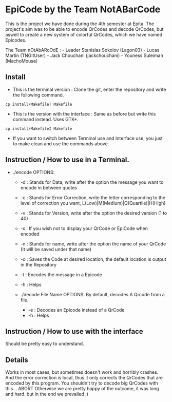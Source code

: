 # EpiCode by the Team NotABarCode

This is the project we have done during the 4th semester at Epita. The project's aim was to be able to encode QrCodes and decode QrCodes, but aswell to create a new system of colorful QrCodes, which we have named Epicodes.

The Team nOtAbARcOdE :
	- Leader Stanislas Sokolov (Lagon03)
	- Lucas Martin (TNGitUser)
	- Jack Chouchani (jackchouchani)
	- Youness Suleiman (MachoMouse)

## Install

- This is the terminal version : Clone the git, enter the repository and write the following command.
```shell
cp install/MakefileT Makefile
```
- This is the version with the interface : Same as before but write this command instead. Uses GTK+.
```shell
cp install/MakefileI Makefile
``` 
- If you want to switch between Terminal use and Interface use, you just to make clean and use the commands above. 

## Instruction / How to use in a Terminal.
- ./encode OPTIONS:
  - -d : Stands for Data, write after the option the message you want to encode in between quotes
  - -c : Stands for Error Correction, write the letter corresponding to the level of correction you want, L(Low)|M(Medium)|Q(Quartile)|H(High)
  - -v : Stands for Version, write after the option the desired version (1 to 40)
  - -x : If you wish not to display your QrCode or EpiCode when encoded
  - -n : Stands for name, write after the option the name of your QrCode (It will be saved under that name)
  - -o : Saves the Code at desired location, the default location is output in the Repository
  - -t : Encodes the message in a Epicode
  - -h : Helps

  - ./decode File Name OPTIONS: By default, decodes A Qrcode from a file.
  	- -e : Decodes an Epicode instead of a QrCode
  	- -h : Helps

## Instruction / How to use with the interface

Should be pretty easy to understand.

## Details

Works in most cases, but sometimes doesn't work and horribly crashes.
And the error correction is local, thus it only corrects the QrCodes that are encoded by this program.
You shouldn't try to decode big QrCodes with this... ABORT
Otherwise we are pretty happy of the outcome, it was long and hard. but in the end we prevailed ;) 